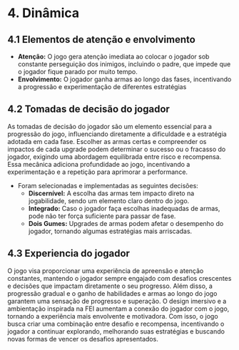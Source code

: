 # 4. Dinâmica

## 4.1 Elementos de atenção e envolvimento

- **Atenção:** O jogo gera atenção imediata ao colocar o jogador sob constante
perseguição dos inimigos, incluindo o padre, que impede que o jogador fique parado
por muito tempo.
- **Envolvimento:** O jogador ganha armas ao longo das fases, incentivando a progressão
e experimentação de diferentes estratégias

## 4.2 Tomadas de decisão do jogador 

As tomadas de decisão do jogador são um elemento essencial para a progressão do jogo,
influenciando diretamente a dificuldade e a estratégia adotada em cada fase. Escolher as armas
certas e compreender os impactos de cada upgrade podem determinar o sucesso ou o fracasso
do jogador, exigindo uma abordagem equilibrada entre risco e recompensa. Essa mecânica
adiciona profundidade ao jogo, incentivando a experimentação e a repetição para aprimorar a
performance.

- Foram selecionadas e implementadas as seguintes decisões:
   - **Discernível:** A escolha das armas tem impacto direto na jogabilidade, sendo um
elemento claro dentro do jogo.
   - **Integrado:** Caso o jogador faça escolhas inadequadas de armas, pode não ter força
suficiente para passar de fase.
   - **Dois Gumes:** Upgrades de armas podem afetar o desempenho do jogador, tornando
algumas estratégias mais arriscadas.

## 4.3 Experiencia do jogador

O jogo visa proporcionar uma experiência de apreensão e atenção constantes, mantendo
o jogador sempre engajado com desafios crescentes e decisões que impactam diretamente o seu
progresso. Além disso, a progressão gradual e o ganho de habilidades e armas ao longo do jogo
garantem uma sensação de progresso e superação. O design imersivo e a ambientação inspirada
na FEI aumentam a conexão do jogador com o jogo, tornando a experiência mais envolvente
e motivadora. Com isso, o jogo busca criar uma combinação entre desafio e recompensa,
incentivando o jogador a continuar explorando, melhorando suas estratégias e buscando novas
formas de vencer os desafios apresentados.

